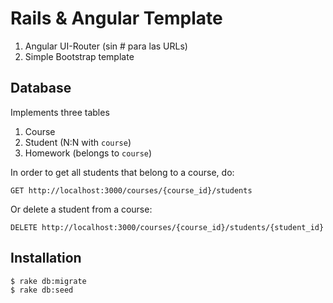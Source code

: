 # Rails & Angular Template

1. Angular UI-Router (sin # para las URLs)
2. Simple Bootstrap template

## Database

Implements three tables

1. Course 
2. Student (N:N with ```course```)
3. Homework (belongs to ```course```)

In order to get all students that belong to a course, do:

```
GET http://localhost:3000/courses/{course_id}/students
```

Or delete a student from a course:

```
DELETE http://localhost:3000/courses/{course_id}/students/{student_id}
```

## Installation

```bash
$ rake db:migrate
$ rake db:seed
```